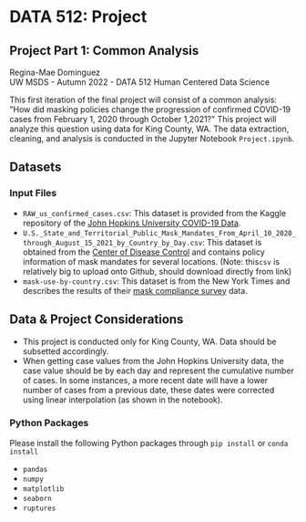 # DATA 512: Project
## Project Part 1: Common Analysis

Regina-Mae Dominguez  
UW MSDS - Autumn 2022 - DATA 512 Human Centered Data Science 

This first iteration of the final project will consist of a common analysis: "How did masking policies change the progression of confirmed COVID-19 cases from February 1, 2020 through October 1,2021?" This project will analyze this question using data for King County, WA. The data extraction, cleaning, and analysis is conducted in the Jupyter Notebook `Project.ipynb`.

## Datasets
### Input Files
* `RAW_us_confirmed_cases.csv`: This dataset is provided from the Kaggle repository of the [John Hopkins University COVID-19 Data](https://www.kaggle.com/datasets/antgoldbloom/covid19-data-from-john-hopkins-university).
* `U.S._State_and_Territorial_Public_Mask_Mandates_From_April_10_2020_through_August_15_2021_by_Country_by_Day.csv`: This dataset is obtained from the [Center of Disease Control](https://data.cdc.gov/Policy-Surveillance/U-S-State-and-Territorial-Public-Mask-Mandates-Fro/62d6-pm5i) and contains policy information of mask mandates for several locations. (Note: this`csv` is relatively big to upload onto Github, should download directly from link)
* `mask-use-by-country.csv`: This dataset is from the New York Times and describes the results of their [mask compliance survey](https://github.com/nytimes/covid-19-data/tree/master/mask-use) data.

## Data & Project Considerations 
* This project is conducted only for King County, WA. Data should be subsetted accordingly.
* When getting case values from the John Hopkins University data, the case value should be by each day and represent the cumulative number of cases. In some instances, a more recent date will have a lower number of cases from a previous date, these dates were corrected using linear interpolation (as shown in the notebook).

### Python Packages
Please install the following Python packages through `pip install` or `conda install`
* `pandas`
* `numpy`
* `matplotlib`
* `seaborn`
* `ruptures`
